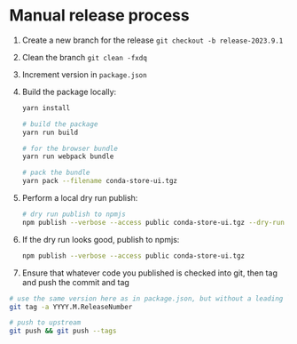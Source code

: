 # Manual release process

1. Create a new branch for the release `git checkout -b release-2023.9.1`
2. Clean the branch `git clean -fxdq`
3. Increment version in `package.json`
4. Build the package locally:

   ```bash
   yarn install

   # build the package
   yarn run build

   # for the browser bundle
   yarn run webpack bundle

   # pack the bundle
   yarn pack --filename conda-store-ui.tgz

   ```

5. Perform a local dry run publish:

   ```bash
   # dry run publish to npmjs
   npm publish --verbose --access public conda-store-ui.tgz --dry-run
   ```

6. If the dry run looks good, publish to npmjs:

   ```bash
   npm publish --verbose --access public conda-store-ui.tgz
   ```

7. Ensure that whatever code you published is checked into git, then tag and push the commit and tag

```bash
# use the same version here as in package.json, but without a leading `v`
git tag -a YYYY.M.ReleaseNumber

# push to upstream
git push && git push --tags
```
